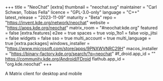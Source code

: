 +++
title = "NeoChat"
[extra]
thumbnail = "neochat.svg"
maintainer = "Carl Schwan, Tobias Fella"
licence = "GPL-3.0-only"
language = "C++"
latest_release = "2023-11-09"
maturity = "Beta"
repo = "https://invent.kde.org/network/neochat"
website = "https://apps.kde.org/neochat"
matrix_room = "#neochat:kde.org"
featured = false
[extra.features]
e2ee = true
spaces = true
voip_1to1 = false
voip_jitsi = false
widgets = false
sso = true
multi_account = true
multi_language = true
[extra.packages]
windows_installer = "https://www.microsoft.com/store/apps/9PNXWVNRC29H"
macos_installer = "https://binary-factory.kde.org/search/?q=neochat"
#f_droid.app_id = "" https://community.kde.org/Android/FDroid
flathub.app_id = "org.kde.neochat"
+++

A Matrix client for desktop and mobile
